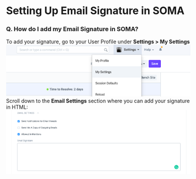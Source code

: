 
# Setting Up Email Signature in SOMA


### **Q. How do I add my Email Signature in SOMA?**

  
To add your signature, go to your User Profile under **Settings > My Settings**  
![](/files/PIoVfY1.png)  
Scroll down to the **Email Settings** section where you can add your signature in HTML:  
![](/files/4swM1Yz.png)  



